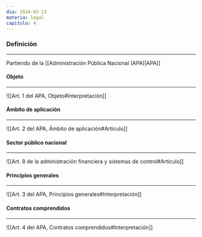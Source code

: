 ```yaml
---
dia: 2024-02-13
materia: legal
capitulo: 4
---
```

### Definición
---
Partiendo de la [[Administración Pública Nacional (APA)|APA]] 

#### Objeto
---
![[Art. 1 del APA, Objeto#Interpretación]]

#### Ámbito de aplicación
---
![[Art. 2 del APA, Ámbito de aplicación#Artículo]]

#### Sector público nacional
---
![[Art. 8 de la administración financiera y sistemas de control#Artículo]]

#### Principios generales
---
![[Art. 3 del APA, Principios generales#Interpretación]]

#### Contratos comprendidos
---
![[Art. 4 del APA, Contratos comprendidos#Interpretación]]